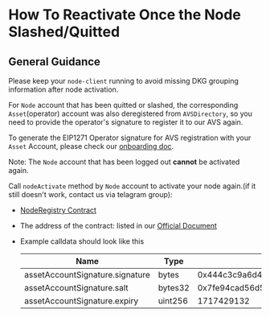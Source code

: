 # How To Reactivate Once the Node Slashed/Quitted

## General Guidance

Please keep your `node-client` running to avoid missing DKG grouping information after node activation.

For `Node` account that has been quitted or slashed, the corresponding `Asset`(operator) account was also deregistered from `AVSDirectory`, so you need to provide the operator's signature to register it to our AVS again.

To generate the EIP1271 Operator signature for AVS registration with your `Asset` Account, please check our [onboarding doc](/docs/eigenlayer-onboarding.md#generate-the-eip1271-operator-signature-for-avs-registration-with-your-asset-account).

Note: The `Node` account that has been logged out **cannot** be activated again.

Call `nodeActivate` method by `Node` account to activate your node again.(if it still doesn't work, contact us via telagram group):

- [NodeRegistry Contract](https://github.com/ARPA-Network/BLS-TSS-Network/blob/0732850fe39f869a7dea899e445dfe6332462ab7/contracts/src/interfaces/INodeRegistry.sol)
- The address of the contract: listed in our [Official Document](https://docs.arpanetwork.io/randcast/supported-networks-and-parameters)

- Example calldata should look like this

  | Name                            | Type    | Data                                                                                                                                 |
  | ------------------------------- | ------- | ------------------------------------------------------------------------------------------------------------------------------------ |
  | assetAccountSignature.signature | bytes   | 0x444c3c9a6d487299162b02ac7e705ba533bc03445eda8d2e4f498bf430cbe21421a3c8933b0fa08e5fb43ee2a38896028694accebd0f77620eebf9bb93a3d4fc1c |
  | assetAccountSignature.salt      | bytes32 | 0x7fe94cad56d5aaeb5921b08ca90668654210fde42fed0c9507e8b5d796491bfc                                                                   |
  | assetAccountSignature.expiry    | uint256 | 1717429132                                                                                                                           |
